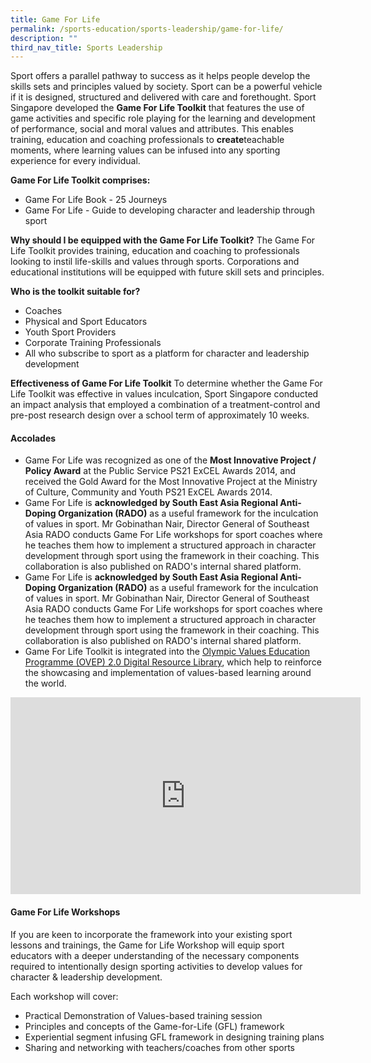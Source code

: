 ```yaml
---
title: Game For Life
permalink: /sports-education/sports-leadership/game-for-life/
description: ""
third_nav_title: Sports Leadership
---
```

Sport offers a parallel pathway to success as it helps people develop the skills sets and principles valued by society. Sport can be a powerful vehicle if it is designed, structured and delivered with care and forethought. Sport Singapore developed the **Game For Life Toolkit** that features the use of game activities and specific role playing for the learning and development of performance, social and moral values and attributes. This enables training, education and coaching professionals to **create**teachable moments, where learning values can be infused into any sporting experience for every individual.

**Game For Life Toolkit comprises:**
* Game For Life Book - 25 Journeys
* Game For Life - Guide to developing character and leadership through sport

**Why should I be equipped with the Game For Life Toolkit?**
The Game For Life Toolkit provides training, education and coaching to professionals looking to instil life-skills and values through sports. Corporations and educational institutions will be equipped with future skill sets and principles.

**Who is the toolkit suitable for?**
* Coaches
* Physical and Sport Educators
* Youth Sport Providers
* Corporate Training Professionals
* All who subscribe to sport as a platform for character and leadership development

**Effectiveness of Game For Life Toolkit**
To determine whether the Game For Life Toolkit was effective in values inculcation, Sport Singapore conducted an impact analysis that employed a combination of a treatment-control and pre-post research design over a school term of approximately 10 weeks.

#### **Accolades**
* Game For Life was recognized as one of the **Most Innovative Project / Policy Award** at the Public Service PS21 ExCEL Awards 2014, and received the Gold Award for the Most Innovative Project at the Ministry of Culture, Community and Youth PS21 ExCEL Awards 2014.
* Game For Life is **acknowledged by South East Asia Regional Anti-Doping Organization (RADO)** as a useful framework for the inculcation of values in sport. Mr Gobinathan Nair, Director General of Southeast Asia RADO conducts Game For Life workshops for sport coaches where he teaches them how to implement a structured approach in character development through sport using the framework in their coaching. This collaboration is also published on RADO's internal shared platform.
* Game For Life is **acknowledged by South East Asia Regional Anti-Doping Organization (RADO)** as a useful framework for the inculcation of values in sport. Mr Gobinathan Nair, Director General of Southeast Asia RADO conducts Game For Life workshops for sport coaches where he teaches them how to implement a structured approach in character development through sport using the framework in their coaching. This collaboration is also published on RADO's internal shared platform.
* Game For Life Toolkit is integrated into the [Olympic Values Education Programme (OVEP) 2.0 Digital Resource Library](https://www.sportsingapore.gov.sg/Sports-Education/Sports-Leadership/Latest/2017/3/Game-for-Life-Toolkit-is-featured-in-Olympic-Values-Education-Program-Digital-Toolkit), which help to reinforce the showcasing and implementation of values-based learning around the world.

<iframe width="560" height="315" src="https://www.youtube.com/embed/jZK2x-qPFZk" title="YouTube video player" frameborder="0" allow="accelerometer; autoplay; clipboard-write; encrypted-media; gyroscope; picture-in-picture; web-share" allowfullscreen></iframe>

#### **Game For Life Workshops**
If you are keen to incorporate the framework into your existing sport lessons and trainings, the Game for Life Workshop will equip sport educators with a deeper understanding of the necessary components required to intentionally design sporting activities to develop values for character & leadership development.

Each workshop will cover:
* Practical Demonstration of Values-based training session
* Principles and concepts of the Game-for-Life (GFL) framework
* Experiential segment infusing GFL framework in designing training plans
* Sharing and networking with teachers/coaches from other sports